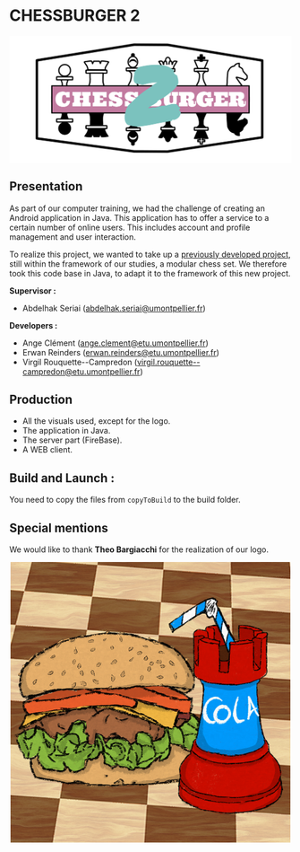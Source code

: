 # CHESSBURGER __2__

<p align="center">
<img align="center" src="./production/logo_chessburger_2.png"/>
</p>

## Presentation
As part of our computer training, we had the challenge of creating an Android application in Java. This application has to offer a service to a certain number of online users. This includes account and profile management and user interaction.

To realize this project, we wanted to take up a [previously developed project](https://github.com/virgil-rouquettecampredon/PROJET-TERL3), still within the framework of our studies, a modular chess set. We therefore took this code base in Java, to adapt it to the framework of this new project.

<b>Supervisor :</b>     
-  Abdelhak Seriai (abdelhak.seriai@umontpellier.fr) 

<b>Developers :</b>
- Ange Clément (ange.clement@etu.umontpellier.fr) 
- Erwan Reinders (erwan.reinders@etu.umontpellier.fr)
- Virgil Rouquette--Campredon (virgil.rouquette--campredon@etu.umontpellier.fr) 


## Production
- All the visuals used, except for the logo.
- The application in Java.
- The server part (FireBase).
- A WEB client.

## Build and Launch : 
You need to copy the files from `copyToBuild` to the build folder.

## Special mentions
We would like to thank __Theo Bargiacchi__ for the realization of our logo.


<p align="center">
<img align="center" src="./production/logo.png" width="500" height="500"/>
</p>
